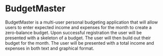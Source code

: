 ﻿
# BudgetMaster

BudgetMaster is a multi-user personal budgeting application that will allow users to enter expected income and expenses for the month to create a zero-balance budget. 
Upon successful registration the user will be presented with a skeleton of a budget. The user will then build out their budget for the month. 
The user will be presented with a total income and expenses in both text and graphical format.